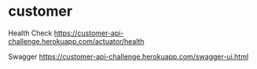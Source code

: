 # customer

Health Check https://customer-api-challenge.herokuapp.com/actuator/health

Swagger https://customer-api-challenge.herokuapp.com/swagger-ui.html